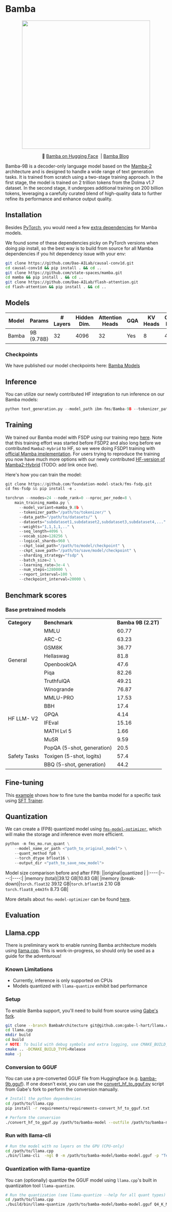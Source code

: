 # Bamba

<p align="center">
  <img src="/bamba.jpeg" width="400"/>
</p>

<p align="center">
        🤗 <a href="https://huggingface.co/collections/ibm-fms/bamba-674f1388b9bbc98b413c7bab"> Bamba on Hugging Face</a>&nbsp | <a href="https://github.com/foundation-model-stack/bamba/blob/main/blog/bamba-9b-release.md"> Bamba Blog</a>&nbsp
<be>

<!--Bamba is a repository for training and using [Bamba](https://huggingface.co/ibm-fms/Avengers-Mamba2-9B) models, which are derived from [Mamba](https://github.com/state-spaces/mamba) models.--> 

Bamba-9B is a decoder-only language model based on the [Mamba-2](https://github.com/state-spaces/mamba) architecture and is designed to handle a wide range of text generation tasks. It is trained from scratch using a two-stage training approach. In the first stage, the model is trained on 2 trillion tokens from the Dolma v1.7 dataset. In the second stage, it undergoes additional training on 200 billion tokens, leveraging a carefully curated blend of high-quality data to further refine its performance and enhance output quality.

## Installation

Besides [PyTorch](https://pytorch.org/), you would need a few [extra dependencies](https://github.com/state-spaces/mamba?tab=readme-ov-file#installation) for
Mamba models.

We found some of these dependencies picky on PyTorch versions when doing pip install, so 
the best way is to build from source for all Mamba dependencies if you hit dependency 
issue with your env:
```bash
git clone https://github.com/Dao-AILab/causal-conv1d.git
cd causal-conv1d && pip install . && cd ..
git clone https://github.com/state-spaces/mamba.git
cd mamba && pip install . && cd ..
git clone https://github.com/Dao-AILab/flash-attention.git
cd flash-attention && pip install . && cd ..
```

## Models

| Model            | Params       | # Layers | Hidden Dim. | Attention Heads | GQA | KV Heads | Context Length |  Tied Embeddings |
|-------------------|--------------|----------|-------------|-----------------|-----|----------|----------------|------------------|
| Bamba  | 9B (9.78B)   | 32       | 4096        | 32              | Yes | 8        | 4096           | False |

### Checkpoints
We have published our model checkpoints here: [Bamba Models](https://huggingface.co/collections/ibm-fms/bamba-674f1388b9bbc98b413c7bab)


## Inference
You can utilize our newly contributed HF integration to run inference on our Bamba models:
```python
python text_generation.py --model_path ibm-fms/Bamba-9B --tokenizer_path ibm-fms/Bamba-9B --prompt "The largest living mammal on Earth is " --max_new_tokens 128
```

## Training

We trained our Bamba model with FSDP using our training repo [here](https://github.com/foundation-model-stack/fms-fsdp/tree/mamba-new).
Note that this training effort was started before FSDP2 and also long before we contributed
`Mamba2-Hybrid` to HF, so we were doing FSDP1 training with [official Mamba implementation](https://github.com/state-spaces/mamba).
For users trying to reproduce the training you now have much more options with our newly
contributed [HF-version of Mamba2-Hybrid]() (TODO: add link once live).

Here's how you can train the model:
``` python
git clone https://github.com/foundation-model-stack/fms-fsdp.git
cd fms-fsdp && pip install -e .

torchrun --nnodes=24 --node_rank=0 --nproc_per_node=8 \
    main_training_mamba.py \
      --model_variant=mamba_9.8b \
      --tokenizer_path="/path/to/tokenizer/" \
      --data_path="/path/to/datasets/" \
      --datasets="subdataset1,subdataset2,subdataset3,subdataset4,..." \
      --weights="1,1,1,1,.." \
      --seq_length=4096 \
      --vocab_size=128256 \
      --logical_shards=960 \
      --ckpt_load_path="/path/to/model/checkpoint" \
      --ckpt_save_path="/path/to/save/model/checkpoint" \
      --sharding_strategy="fsdp" \
      --batch_size=2 \
      --learning_rate=3e-4 \
      --num_steps=1280000 \
      --report_interval=100 \
      --checkpoint_interval=20000 \
```
<!---
For exact reproduction of Bamba 9.8B using the same training data, access is available TODO:[here](Add link to dataloader readme). All fields listed there can be added as optional arguments to the training command (e.g. `--eos_token=128000`).
--->

## Benchmark scores

### Base pretrained models

<table>
  <tr>
   <td><strong>Category</strong>
   </td>
   <td><strong>Benchmark</strong>
   </td>
   <td><strong>Bamba 9B (2.2T)</strong>
   </td>
  </tr>
  <tr>
   <td rowspan="8" >General
   </td>
   <td>MMLU
   </td>
   <td>60.77
   </td>
  </tr>
  <tr>
   <td>ARC-C
   </td>
   <td>63.23
   </td>
  </tr>
  <tr>
   <td>GSM8K
   </td>
   <td>36.77
   </td>
  </tr>
  <tr>
   <td>Hellaswag
   </td>
   <td>81.8
   </td>
  </tr>
  <tr>
   <td>OpenbookQA
   </td>
   <td>47.6
   </td>
  </tr>
  <tr>
   <td>Piqa
   </td>
   <td>82.26
   </td>
  </tr>
  <tr>
   <td>TruthfulQA
   </td>
   <td>49.21
   </td>
  </tr>
  <tr>
   <td>Winogrande
   </td>
   <td>76.87
   </td>
  </tr>
  <tr>
   <td rowspan="6" >HF LLM- V2
   </td>
   <td>MMLU-PRO	
   </td>
   <td>17.53
   </td>
  </tr>
  <tr>
   <td>BBH
   </td>
   <td>17.4
   </td>
  </tr>
  <tr>
   <td>GPQA
   </td>
   <td>4.14
   </td>
  </tr>
  <tr>
   <td>IFEval
   </td>
   <td>15.16
   </td>
  </tr>
  <tr>
   <td>MATH Lvl 5	
   </td>
   <td>1.66
   </td>
  </tr>
  <tr>
   <td>MuSR
   </td>
   <td>9.59
   </td>
  </tr>
  <tr>
   <td rowspan="3" >Safety Tasks
   </td>
   <td>PopQA (5-shot, generation)	
   </td>
   <td>20.5
   </td>
  </tr>
  <tr>
   <td>Toxigen (5-shot, logits)	
   </td>
   <td>57.4
   </td>
  </tr>
  <tr>
   <td>BBQ (5-shot, generation)
   </td>
   <td>44.2
   </td>
  </tr>
</table>


## Fine-tuning

This [example](./tuning/Fine-tuning.md) shows how to fine tune the bamba model for a specific task using [SFT Trainer](https://huggingface.co/docs/trl/en/sft_trainer#supervised-fine-tuning-trainer).

                           
## Quantization
We can create a (FP8) quantized model using [`fms-model-optimizer`](https://github.com/foundation-model-stack/fms-model-optimizer/), which will make the storage and inference even more efficient.
```python
python -m fms_mo.run_quant \
    --model_name_or_path <"path_to_original_model"> \
    --quant_method fp8 \
    --torch_dtype bfloat16 \
    --output_dir <"path_to_save_new_model">
```
Model size comparison before and after FP8:
||original|quantized |
|:----:|----:|----:|
|memory (total)|39.12 GB|10.83 GB| 
|memory (break-down)|`torch.float32` 39.12 GB|`torch.bfloat16` 2.10 GB<br>`torch.float8_e4m3fn`    8.73 GB|

More details about `fms-model-optimizer` can be found [here](https://github.com/foundation-model-stack/fms-model-optimizer/tree/main/examples/FP8_QUANT#quickstart).

## Evaluation


## Llama.cpp
There is preliminary work to enable running Bamba architecture models using [llama.cpp](https://github.com/ggerganov/llama.cpp). This is work-in-progress, so should only be used as a guide for the adventurous!

### Known Limitations

* Currently, inference is only supported on CPUs
* Models quantized with `llama-quantize` exhibit bad performance

### Setup
To enable Bamba support, you'll need to build from source using [Gabe's fork](https://github.com/gabe-l-hart/llama.cpp/tree/BambaArchitecture).

```sh
git clone --branch BambaArchitecture git@github.com:gabe-l-hart/llama.cpp.git
cd llama.cpp
mkdir build
cd build
# NOTE: To build with debug symbols and extra logging, use CMAKE_BUILD_TYPE=Debug
cmake .. -DCMAKE_BUILD_TYPE=Release
make -j
```

### Conversion to GGUF
You can use a pre-converted GGUF file from Huggingface (e.g. [bamba-9b.gguf](https://huggingface.co/ibm-fms/Bamba-9B/blob/main/bamba-9b.gguf)). If one doesn't exist, you can use the [convert_hf_to_gguf.py](https://github.com/gabe-l-hart/llama.cpp/blob/BambaArchitecture/convert_hf_to_gguf.py) script from Gabe's fork to perform the conversion manually.

```sh
# Install the python dependencies
cd /path/to/llama.cpp
pip install -r requirements/requirements-convert_hf_to_gguf.txt

# Perform the conversion
./convert_hf_to_gguf.py /path/to/bamba-model --outfile /path/to/bamba-model/bamba-model.gguf
```

### Run with llama-cli

```sh
# Run the model with no layers on the GPU (CPU-only)
cd /path/to/llama.cpp
./bin/llama-cli  -ngl 0 -m /path/to/bamba-model/bamba-model.gguf -p "Tell me a story about a developer and their dog"
```

### Quantization with llama-quantize
You can (optionally) quantize the GGUF model using `llama.cpp`'s built in quantizaiton tool `llama-quantize`.

```sh
# Run the quantization (see llama-quantize --help for all quant types)
cd /path/to/llama.cpp
./build/bin/llama-quantize /path/to/bamba-model/bamba-model.gguf Q4_K_M
```
